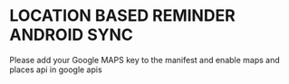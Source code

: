 # LOCATION BASED REMINDER ANDROID SYNC


Please add your Google MAPS key to the manifest and enable maps and places api in google apis
